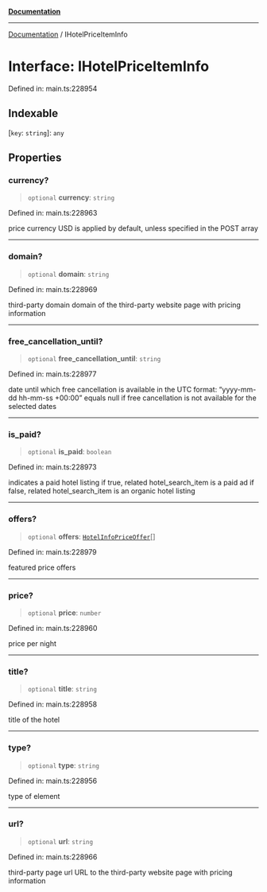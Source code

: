 [**Documentation**](../README.md)

***

[Documentation](../README.md) / IHotelPriceItemInfo

# Interface: IHotelPriceItemInfo

Defined in: main.ts:228954

## Indexable

\[`key`: `string`\]: `any`

## Properties

### currency?

> `optional` **currency**: `string`

Defined in: main.ts:228963

price currency
USD is applied by default, unless specified in the POST array

***

### domain?

> `optional` **domain**: `string`

Defined in: main.ts:228969

third-party domain
domain of the third-party website page with pricing information

***

### free\_cancellation\_until?

> `optional` **free\_cancellation\_until**: `string`

Defined in: main.ts:228977

date until which free cancellation is available
in the UTC format: “yyyy-mm-dd hh-mm-ss +00:00”
equals null if free cancellation is not available for the selected dates

***

### is\_paid?

> `optional` **is\_paid**: `boolean`

Defined in: main.ts:228973

indicates a paid hotel listing
if true, related hotel_search_item is a paid ad
if false, related hotel_search_item is an organic hotel listing

***

### offers?

> `optional` **offers**: [`HotelInfoPriceOffer`](../classes/HotelInfoPriceOffer.md)[]

Defined in: main.ts:228979

featured price offers

***

### price?

> `optional` **price**: `number`

Defined in: main.ts:228960

price per night

***

### title?

> `optional` **title**: `string`

Defined in: main.ts:228958

title of the hotel

***

### type?

> `optional` **type**: `string`

Defined in: main.ts:228956

type of element

***

### url?

> `optional` **url**: `string`

Defined in: main.ts:228966

third-party page url
URL to the third-party website page with pricing information
